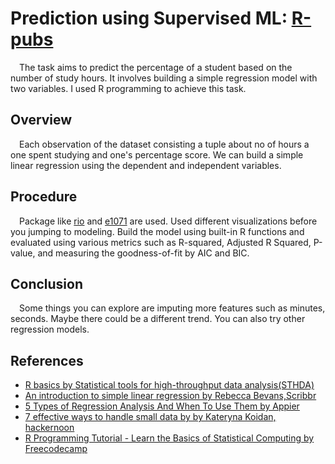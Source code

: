 # Prediction using Supervised ML: [R-pubs][3] 
&emsp;The task aims to predict the percentage of a student based on the number of study hours. It involves building a simple regression model with two variables. I used R programming to achieve this task. 

## Overview
&emsp;Each observation of the dataset consisting a tuple about no of hours a one spent studying and one's percentage score. We can build a simple linear regression using the dependent and independent variables. 

## Procedure
&emsp;Package like [rio][1] and [e1071][2] are used. Used different visualizations before you jumping to modeling. Build the model using built-in R functions and evaluated using various metrics such as R-squared, Adjusted R Squared, P-value, and measuring the goodness-of-fit by AIC and BIC.

## Conclusion
&emsp;Some things you can explore are imputing more features such as minutes, seconds. Maybe there could be a different trend. You can also try other regression models.

## References
- [R basics by Statistical tools for high-throughput data analysis(STHDA)](http://www.sthda.com/english/wiki/r-basics-quick-and-easy)
- [An introduction to simple linear regression by Rebecca Bevans,Scribbr](https://www.scribbr.com/statistics/simple-linear-regression/)
- [5 Types of Regression Analysis And When To Use Them by Appier](https://www.appier.com/blog/5-types-of-regression-analysis-and-when-to-use-them/)
- [7 effective ways to handle small data by by Kateryna Koidan, hackernoon](https://hackernoon.com/7-effective-ways-to-deal-with-a-small-dataset-2gyl407s)
- [R Programming Tutorial - Learn the Basics of Statistical Computing by Freecodecamp](https://youtu.be/_V8eKsto3Ug)

[1]: https://cran.r-project.org/web/packages/rio/index.html
[2]: https://cran.r-project.org/web/packages/e1071/index.html
[3]: https://rpubs.com/SuhruthYambakam/prediction-using-supervised-ml
